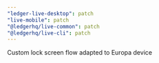 ```yaml
---
"ledger-live-desktop": patch
"live-mobile": patch
"@ledgerhq/live-common": patch
"@ledgerhq/live-cli": patch
---
```


Custom lock screen flow adapted to Europa device
